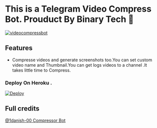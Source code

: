 # This is a Telegram Video Compress Bot. Prouduct By Binary Tech 💫

[![videocompressbot](https://telegra.ph/file/ec53b3315ac6b45af0236.jpg)](https://t.me/binary_lk)

## Features
- Compresse videos and generate screenshots too.You can set custom video name and Thumbnail.You can get logs videos to a channel .It takes little time to Compress.

### Deploy On Heroku .  
[![Deploy](https://www.herokucdn.com/deploy/button.svg)](https://dashboard.heroku.com/new?button-url=https%3A%2F%2Fgithub.com%2Fheroku1141%2FCompressorBot&template=https%3A%2F%2Fgithub.com%2Fheroku1141%2FCompressorBot)

## Full credits 
[@1danish-00 Compressor Bot](https://github.com/1Danish-00/CompressorBot)
